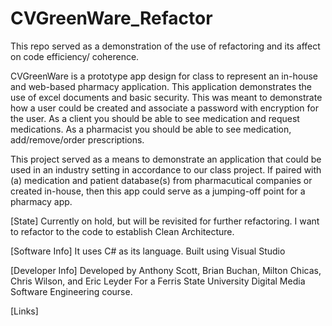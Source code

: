 # CVGreenWare_Refactor

This repo served as a demonstration of the use of refactoring and its affect on code efficiency/ coherence.

CVGreenWare is a prototype app design for class to represent an in-house and web-based pharmacy application. This application demonstrates the use of excel documents and basic security.
This was meant to demonstrate how a user could be created and associate a password with encryption for the user.
As a client you should be able to see medication and request medications.
As a pharmacist you should be able to see medication, add/remove/order prescriptions. 

This project served as a means to demonstrate an application that could be used in an industry setting in accordance to our class project. 
If paired with (a) medication and patient database(s) from pharmacutical companies or created in-house, then this app could serve as a jumping-off point for a pharmacy app.

[State]
Currently on hold, but will be revisited for further refactoring.
I want to refactor to the code to establish Clean Architecture.

[Software Info]
It uses C# as its language.
Built using Visual Studio

[Developer Info]
Developed by Anthony Scott, Brian Buchan, Milton Chicas, Chris Wilson, and Eric Leyder
For a Ferris State University Digital Media Software Engineering course.

[Links]
